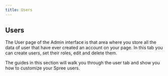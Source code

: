 ```yaml
---
title: Users
---
```


## Users

The User page of the Admin interface is that area where you store all the data of user that have ever created an account on your page. In this tab you can create users, set their roles, edit and delete them.

The guides in this section will walk you through the user tab and show you how to customize your Spree users.
